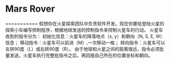 # Mars Rover
===========
假想你在火星探索团队中负责软件开发。现在你要给登陆火星的探索小车编写控制程序，根据地球发送的控制指令来控制火星车的行动。
火星车收到的指令分为：
初始化信息：火星车的降落地点（x, y）和朝向（N, S, E, W）信息；
移动指令：火星车可以前进（M）,一次移动一格；
转向指令：火星车可以左转90度（L）或右转90度（R）。
由于地球和火星之间的距离很远，指令必须批量发送，火星车执行完整批指令之后，再回报自己所在的位置坐标和朝向。
